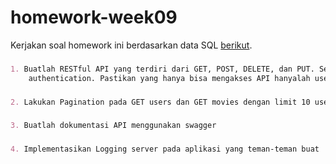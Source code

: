 # homework-week09
Kerjakan soal homework ini berdasarkan data SQL [berikut](https://github.com/fathy17/dokumen-pembanding-2/blob/master/movies-database.sql).
###
```markdown
1. Buatlah RESTful API yang terdiri dari GET, POST, DELETE, dan PUT. Setelah itu buatlah endpoint untuk register user dan login user untuk implementasi authorization dan 
    authentication. Pastikan yang hanya bisa mengakses API hanyalah user yang terdaftar.
```
###
```markdown
2. Lakukan Pagination pada GET users dan GET movies dengan limit 10 user.
```
###
```markdown
3. Buatlah dokumentasi API menggunakan swagger
```
###
```markdown
4. Implementasikan Logging server pada aplikasi yang teman-teman buat
```

